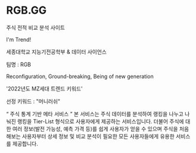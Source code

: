 # RGB.GG

주식 전적 비교 분석 사이트

I'm Trend!

세종대학교
지능기전공학부 &  데이터 사이언스

팀명 : RGB

Reconfiguration, Ground-breaking, Being of new generation

'2022년도 MZ세대 트렌드 키워드'

선정 키워드 : "머니러쉬"

“ 주식 통계 기반 메타 서비스 ”
본 서비스는 주식 데이터를 분석하여 랭킹을 나누고 
나눠진 랭킹을 Tier-List 형식으로 사용자에게 제공하는 서비스입니다.
더불어 주식에 대한 여러 정보(발전 가능성, 예측 가격 등)를 쉽게 사용자가 얻을 수 있으며 
주식을 처음 해보는 사용자부터 상세 정보 및 비교 분석이 필요한 모든 사용자들에게 유용한 서비스를 제공합니다.

